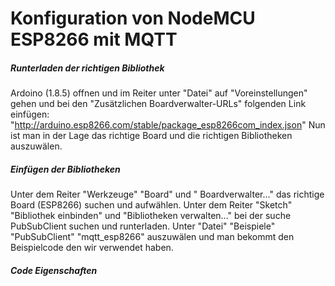 # Konfiguration von NodeMCU ESP8266 mit MQTT

##### Runterladen der richtigen Bibliothek

Ardoino (1.8.5) offnen und im Reiter unter "Datei" auf "Voreinstellungen" gehen 
und bei den "Zusätzlichen Boardverwalter-URLs" folgenden Link einfügen: 
"http://arduino.esp8266.com/stable/package_esp8266com_index.json" 
Nun ist man in der Lage das richtige Board und die richtigen Bibliotheken auszuwälen.

##### Einfügen der Bibliotheken

Unter dem Reiter "Werkzeuge" "Board" und " Boardverwalter..." das richtige Board (ESP8266) suchen und aufwählen.
Unter dem Reiter "Sketch" "Bibliothek einbinden" und "Bibliotheken verwalten..." bei der suche PubSubClient suchen und runterladen.
Unter "Datei" "Beispiele" "PubSubClient" "mqtt_esp8266" auszuwälen und man bekommt den Beispielcode den wir verwendet haben.

##### Code Eigenschaften 

```
